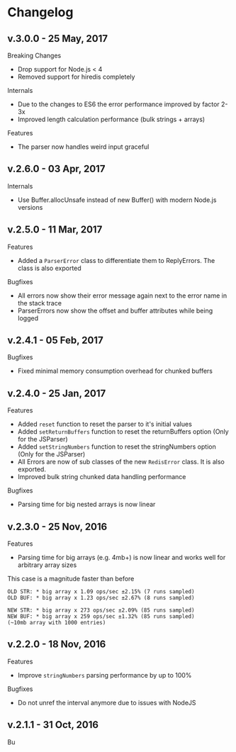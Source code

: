 # Changelog

## v.3.0.0 - 25 May, 2017

Breaking Changes

- Drop support for Node.js < 4
- Removed support for hiredis completely

Internals

- Due to the changes to ES6 the error performance improved by factor 2-3x
- Improved length calculation performance (bulk strings + arrays)

Features

- The parser now handles weird input graceful

## v.2.6.0 - 03 Apr, 2017

Internals

- Use Buffer.allocUnsafe instead of new Buffer() with modern Node.js versions

## v.2.5.0 - 11 Mar, 2017

Features

- Added a `ParserError` class to differentiate them to ReplyErrors. The class is also exported

Bugfixes

- All errors now show their error message again next to the error name in the stack trace
- ParserErrors now show the offset and buffer attributes while being logged

## v.2.4.1 - 05 Feb, 2017

Bugfixes

- Fixed minimal memory consumption overhead for chunked buffers

## v.2.4.0 - 25 Jan, 2017

Features

- Added `reset` function to reset the parser to it's initial values
- Added `setReturnBuffers` function to reset the returnBuffers option (Only for the JSParser)
- Added `setStringNumbers` function to reset the stringNumbers option (Only for the JSParser)
- All Errors are now of sub classes of the new `RedisError` class. It is also exported.
- Improved bulk string chunked data handling performance

Bugfixes

- Parsing time for big nested arrays is now linear

## v.2.3.0 - 25 Nov, 2016

Features

- Parsing time for big arrays (e.g. 4mb+) is now linear and works well for arbitrary array sizes

This case is a magnitude faster than before

    OLD STR: * big array x 1.09 ops/sec ±2.15% (7 runs sampled)
    OLD BUF: * big array x 1.23 ops/sec ±2.67% (8 runs sampled)

    NEW STR: * big array x 273 ops/sec ±2.09% (85 runs sampled)
    NEW BUF: * big array x 259 ops/sec ±1.32% (85 runs sampled)
    (~10mb array with 1000 entries)

## v.2.2.0 - 18 Nov, 2016

Features

- Improve `stringNumbers` parsing performance by up to 100%

Bugfixes

- Do not unref the interval anymore due to issues with NodeJS

## v.2.1.1 - 31 Oct, 2016

Bu